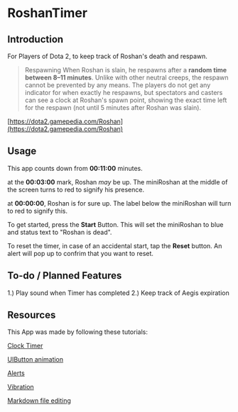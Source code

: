 # RoshanTimer


## Introduction

For Players of Dota 2, to keep track of Roshan's death and respawn.

>Respawning
>When Roshan is slain, he respawns after a **random time between 8–11 minutes**. Unlike with other neutral creeps, the respawn cannot be prevented by any means. The players do not get any indicator for when exactly he respawns, but spectators and casters can see a clock at Roshan's spawn point, showing the exact time left for the respawn (not until 5 minutes after Roshan was slain).

[https://dota2.gamepedia.com/Roshan](https://dota2.gamepedia.com/Roshan)

## Usage

This app counts down from **00:11:00** minutes.

at the **00:03:00** mark, Roshan *may* be up. The miniRoshan at the middle of the screen turns to red to signify his presence. 

at **00:00:00**, Roshan is for sure up. The label below the miniRoshan will turn to red to signify this.

To get started, press the **Start** Button. This will set the miniRoshan to blue and status text to "Roshan is dead".

To reset the timer, in case of an accidental start, tap the **Reset** button. An alert will pop up to confrim that you want to reset. 

## To-do / Planned Features
1.) Play sound when Timer has completed
2.) Keep track of Aegis expiration

## Resources

This App was made by following these tutorials:

[Clock Timer](https://medium.com/ios-os-x-development/build-an-stopwatch-with-swift-3-0-c7040818a10f)

[UIButton animation](https://www.youtube.com/watch?v=ox2MieJzcRQ)

[Alerts](https://www.youtube.com/watch?time_continue=469&v=4EAGIiu7SFU)

[Vibration](https://stackoverflow.com/questions/26455880/how-to-make-iphone-vibrate-using-swift)

[Markdown file editing](https://github.com/adam-p/markdown-here/wiki/Markdown-Cheatsheet#blockquotes)


